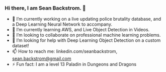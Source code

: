 ### Hi there, I am Sean Backstrom. 👋


 - 🔭 I’m currently working on a live updating police brutality database, and a Deep Learning Neural Network to accompany.
 - 🌱 I’m currently learning AWS, and Live Object Detection in Videos.
 - 👯 I’m looking to collaborate on professional machine learning problems.
 - 🤔 I’m looking for help with Deep Learning Object Detection on a custom dataset!
 - 📫 How to reach me: linkedin.com/seanbackstrom, sean.backstrom@gmail.com
 - ⚡ Fun fact: I am a level 13 Paladin in Dungeons and Dragons

